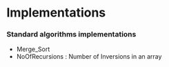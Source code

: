 # Implementations
### Standard algorithms implementations ###
* Merge_Sort
* NoOfRecursions : Number of Inversions in an array
 
